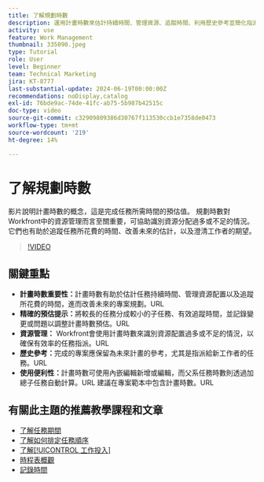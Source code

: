 ```yaml
---
title: 了解規劃時數
description: 運用計畫時數來估計持續時間、管理資源、追蹤時間、利用歷史參考並簡化指派，以最佳化Workfront中的專案計畫。
activity: use
feature: Work Management
thumbnail: 335090.jpeg
type: Tutorial
role: User
level: Beginner
team: Technical Marketing
jira: KT-8777
last-substantial-update: 2024-06-19T00:00:00Z
recommendations: noDisplay,catalog
exl-id: 76bde9ac-74de-41fc-ab75-5b987b42515c
doc-type: video
source-git-commit: c32909809386d30767f113530ccb1e7358de0473
workflow-type: tm+mt
source-wordcount: '219'
ht-degree: 14%

---
```


# 了解規劃時數

影片說明計畫時數的概念，這是完成任務所需時間的預估值。
規劃時數對Workfront中的資源管理而言至關重要，可協助識別資源分配過多或不足的情況。
它們也有助於追蹤任務所花費的時間、改善未來的估計，以及澄清工作者的期望。


>[!VIDEO](https://video.tv.adobe.com/v/335090/?quality=12&learn=on&enablevpops)


## 關鍵重點

* **計畫時數重要性：**&#x200B;計畫時數有助於估計任務持續時間、管理資源配置以及追蹤所花費的時間，進而改善未來的專案規劃。&#x200B;URL
* **精確的預估提示：**&#x200B;將較長的任務分成較小的子任務、有效追蹤時間，並記錄變更或問題以調整計畫時數預估。&#x200B;URL
* **資源管理：** Workfront會使用計畫時數來識別資源配置過多或不足的情況，以確保有效率的任務指派。&#x200B;URL
* **歷史參考：**&#x200B;完成的專案應保留為未來計畫的參考，尤其是指派給新工作者的任務。&#x200B;URL
* **使用便利性：**&#x200B;計畫時數可使用內嵌編輯新增或編輯，而父系任務時數則透過加總子任務自動計算。&#x200B;URL 建議在專案範本中包含計畫時數。&#x200B;URL


## 有關此主題的推薦教學課程和文章

* [了解任務期間](/help/manage-work/tasks/understand-task-durations.md)
* [了解如何排定任務順序](/help/manage-work/tasks/learn-to-sequence-tasks.md)
* [了解[!UICONTROL 工作投入]](/help/manage-work/tasks/understand-work-effort.md)
* [時程表概觀](https://experienceleague.adobe.com/zh-hant/docs/workfront/using/timesheets/details/timesheets-overview)
* [記錄時間](https://experienceleague.adobe.com/zh-hant/docs/workfront/using/timesheets/create-and-manage-timesheets-in-adobe-workfront/log-time)
